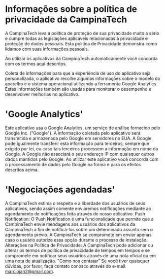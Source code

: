 # Informações sobre a política de privacidade da CampinaTech

A CampinaTech leva a política de proteção de sua privacidade muito a sério e cumpre todas as legislações aplicáveis relacionadas à privacidade e proteção de dados pessoais. Esta política de Privacidade demonstra como lidamos com suas informações pessoais.

Ao utilizar os aplicativos da CampinaTech automaticamente você concorda com os termos aqui descritos.

Coleta de informações para que a experiência de uso do aplicativo seja personalizada, o aplicativo recolhe algumas informações sobre o modelo do aparelho e o sistema operacional utilizando a ferramenta Google Analytics. Estas informações também são usadas para monitorar o desempenho e desenvolver melhorias no aplicativo.

# 'Google Analytics'
Este aplicativo usa o Google Analytics, um serviço de análise fornecido pelo Google Inc. ("Google"). A informação coletada pelo aplicativo será transmitida e armazenada pelo Google em servidores no EUA. A Google pode igualmente transferir esta informação para terceiros, sempre que exigido por lei, ou caso tais terceiros processem a informação em nome da Google. A Google não associará o seu endereço IP com quaisquer outros dados mantidos pelo Google. Ao utilizar este aplicativo você concorda com o processamento de dados pelo Google na forma e para os efeitos descritos acima.

# 'Negociações agendadas'
A CampinaTech estima o respeito e a liberdade dos usuários de seus aplicativos, sendo assim comente enviaremos notificações mediante ao agendamento de notificações feita através do nosso aplicativo.
Push Notification: O Push Notification é uma funcionalidade que permite que a CampinaTech envie mendagens aos usuários dos aplicativos da CampinaTech a fim de notificá-los sobre um determinado assunto sem o agendamento prévio. A CampinaTech se compromete em enviar apenas caso o usuário autorize essa opção durante o processo de instalação.
Alterações na Política de Privacidade: A CampinaTech pode adicionar ou alterar os termos de política de privacidade de tempos em tempos e se compromete em notificar seus usuários através de uma nota oficial ou em uma nota de atualização.
"Como nos contatar"
Se você tiver quaisquer dúvidas, por favor, faça contato conosco através do e-mail: [marciojan2@gmail.com](marciojan2@gmail.com).
